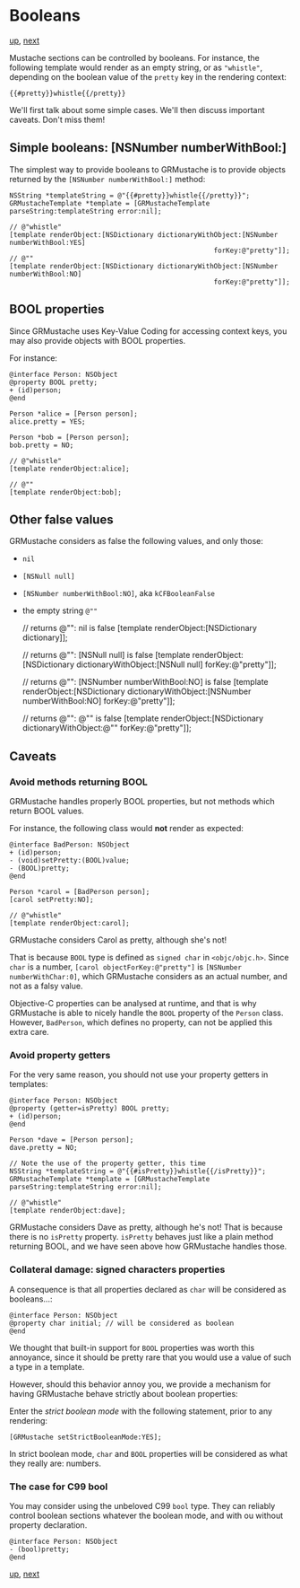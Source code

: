# Booleans

[up](../rendering.md), [next](helpers.md)

Mustache sections can be controlled by booleans. For instance, the following template would render as an empty string, or as `"whistle"`, depending on the boolean value of the `pretty` key in the rendering context:

	{{#pretty}}whistle{{/pretty}}

We'll first talk about some simple cases. We'll then discuss important caveats. Don't miss them!

## Simple booleans: [NSNumber numberWithBool:]

The simplest way to provide booleans to GRMustache is to provide objects returned by the `[NSNumber numberWithBool:]` method:

    NSString *templateString = @"{{#pretty}}whistle{{/pretty}}";
    GRMustacheTemplate *template = [GRMustacheTemplate parseString:templateString error:nil];

    // @"whistle"
    [template renderObject:[NSDictionary dictionaryWithObject:[NSNumber numberWithBool:YES]
                                                       forKey:@"pretty"]];
    // @""
    [template renderObject:[NSDictionary dictionaryWithObject:[NSNumber numberWithBool:NO]
                                                       forKey:@"pretty"]];


## BOOL properties

Since GRMustache uses Key-Value Coding for accessing context keys, you may also provide objects with BOOL properties.

For instance:

    @interface Person: NSObject
    @property BOOL pretty;
    + (id)person;
    @end

    Person *alice = [Person person];
    alice.pretty = YES;

    Person *bob = [Person person];
    bob.pretty = NO;

    // @"whistle"
    [template renderObject:alice];

    // @""
    [template renderObject:bob];


## Other false values

GRMustache considers as false the following values, and only those:

- `nil`
- `[NSNull null]`
- `[NSNumber numberWithBool:NO]`, aka `kCFBooleanFalse`
- the empty string `@""`

    // returns @"": nil is false
    [template renderObject:[NSDictionary dictionary]];

    // returns @"": [NSNull null] is false
    [template renderObject:[NSDictionary dictionaryWithObject:[NSNull null]
                                                       forKey:@"pretty"]];

    // returns @"": [NSNumber numberWithBool:NO] is false
    [template renderObject:[NSDictionary dictionaryWithObject:[NSNumber numberWithBool:NO]
                                                       forKey:@"pretty"]];

    // returns @"": @"" is false
    [template renderObject:[NSDictionary dictionaryWithObject:@""
                                                       forKey:@"pretty"]];


## Caveats

### Avoid methods returning BOOL

GRMustache handles properly BOOL properties, but not methods which return BOOL values.

For instance, the following class would **not** render as expected:

    @interface BadPerson: NSObject
    + (id)person;
    - (void)setPretty:(BOOL)value;
    - (BOOL)pretty;
    @end

    Person *carol = [BadPerson person];
    [carol setPretty:NO];

    // @"whistle"
    [template renderObject:carol];

GRMustache considers Carol as pretty, although she's not!

That is because `BOOL` type is defined as `signed char` in `<objc/objc.h>`. Since `char` is a number, `[carol objectForKey:@"pretty"]` is `[NSNumber numberWithChar:0]`, which GRMustache considers as an actual number, and not as a falsy value.

Objective-C properties can be analysed at runtime, and that is why GRMustache is able to nicely handle the `BOOL` property of the `Person` class. However, `BadPerson`, which defines no property, can not be applied this extra care.

### Avoid property getters

For the very same reason, you should not use your property getters in templates:

    @interface Person: NSObject
    @property (getter=isPretty) BOOL pretty;
    + (id)person;
    @end

    Person *dave = [Person person];
    dave.pretty = NO;

    // Note the use of the property getter, this time
    NSString *templateString = @"{{#isPretty}}whistle{{/isPretty}}";
    GRMustacheTemplate *template = [GRMustacheTemplate parseString:templateString error:nil];

    // @"whistle"
    [template renderObject:dave];

GRMustache considers Dave as pretty, although he's not! That is because there is no `isPretty` property. `isPretty` behaves just like a plain method returning BOOL, and we have seen above how GRMustache handles those.

### Collateral damage: signed characters properties

A consequence is that all properties declared as `char` will be considered as booleans...:

    @interface Person: NSObject
    @property char initial;	// will be considered as boolean
    @end

We thought that built-in support for `BOOL` properties was worth this annoyance, since it should be pretty rare  that you would use a value of such a type in a template.

However, should this behavior annoy you, we provide a mechanism for having GRMustache behave strictly about boolean properties:

Enter the *strict boolean mode* with the following statement, prior to any rendering:

    [GRMustache setStrictBooleanMode:YES];

In strict boolean mode, `char` and `BOOL` properties will be considered as what they really are: numbers.

### The case for C99 bool

You may consider using the unbeloved C99 `bool` type. They can reliably control boolean sections whatever the boolean mode, and with ou without property declaration.

    @interface Person: NSObject
    - (bool)pretty;
    @end

[up](../rendering.md), [next](helpers.md)
